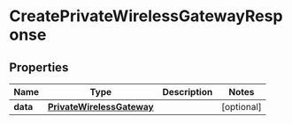 

# CreatePrivateWirelessGatewayResponse


## Properties

Name | Type | Description | Notes
------------ | ------------- | ------------- | -------------
**data** | [**PrivateWirelessGateway**](PrivateWirelessGateway.md) |  |  [optional]



